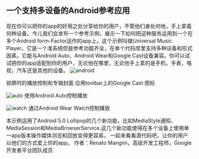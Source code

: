 一个支持多设备的Android参考应用
---

现在你可以把你的app的好用之处分享给你的用户，不管他们身处何地，手上拿着何种设备。今儿我们会发布一个参考示例，展示一下如何把这种服务运用到一个在多个Android form-Factor运作的app上。这个示例叫做Universal Music Player，它是一个准系统但是参考功能齐全，在单个代码库里支持多种设备和形式因素。它能与Android Auto、Android Wear和Google Cast设备兼容。你可以试试把你的app适配到你的用户，无论他在哪里，无论他手上拿的是手机，手表，电视，汽车还是其他的设备。
![android](http://img.blog.csdn.net/20150322112056022)  

锁屏时的播放控制和专辑封面
应用toolbar上的Google Cast 图标

![auto](http://img.blog.csdn.net/20150322111453169)
使用Android Auto控制播放

![watch](http://img.blog.csdn.net/20150322111518047)
通过Android Wear Watch控制播放


本示例运用了Android 5.0 Lollipop的几个新功能，比如MediaStyle通知，MediaSession和MediaBrowserService.这几个新功能使得在多个设备上使用单一app版本操作媒体浏览和回放变得更容易。
一起来看看源代码吧，让你的用户以他们的方式爱上你的app。
作者：Renato Mangini，高级开发工程师，Google开发者平台团队成员